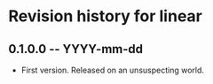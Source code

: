 # Revision history for linear

## 0.1.0.0  -- YYYY-mm-dd

* First version. Released on an unsuspecting world.
